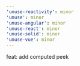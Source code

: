 ```yaml
---
'unuse-reactivity': minor
'unuse': minor
'unuse-angular': minor
'unuse-react': minor
'unuse-solid': minor
'unuse-vue': minor
---
```


feat: add computed peek
